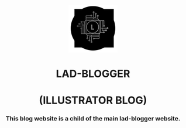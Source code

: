 <center>

![lad-blogger-logo](./icons/Icon@0.5x.png)
# LAD-BLOGGER 

# (ILLUSTRATOR BLOG)

### This blog website is a child of the main lad-blogger website.

</center>



